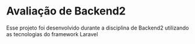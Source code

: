 # Avaliação de Backend2

Esse projeto foi desenvolvido durante a disciplina de Backend2 utilizando as tecnologias do framework Laravel
